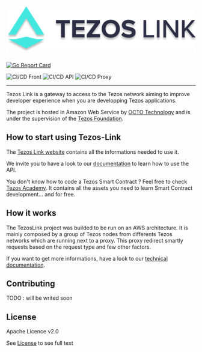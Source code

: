 # ![TezosLink](docs/img/tezoslink-logo-full.png "TezosLink")


[![Go Report Card](https://goreportcard.com/badge/github.com/octo-technology/tezos-link)](https://goreportcard.com/report/github.com/octo-technology/tezos-link)

![CI/CD Front](https://github.com/octo-technology/tezos-link/workflows/CI/CD%20Front/badge.svg?branch=master)
![CI/CD API](https://github.com/octo-technology/tezos-link/workflows/CI/CD%20API/badge.svg?branch=master)
![CI/CD Proxy](https://github.com/octo-technology/tezos-link/workflows/CI/CD%20Proxy/badge.svg?branch=master)

---

Tezos Link is a gateway to access to the Tezos network aiming to improve developer experience when you are developping Tezos applications.

The project is hosted in Amazon Web Service by [OCTO Technology](https://www.octo.com/) and is under the supervision of the [Tezos Foundation](https://tezos.foundation/).

## How to start using Tezos-Link

The [Tezos Link website](https://tezoslink.io/) contains all the informations needed to use it.

We invite you to have a look to our [documentation](https://tezoslink.io/documentation) to learn how to use the API.

You don't know how to code a Tezos Smart Contract ? Feel free to check [Tezos Academy](https://tezosacademy.io). It contains all the assets you need to learn Smart Contract development... and for free.

## How it works

The TezosLink project was builded to be run on an AWS architecture.
It is mainly composed by a group of Tezos nodes from differents Tezos networks which are running next to a proxy. This proxy redirect smartly requests based on the request type and few other factors.

If you want to get more informations, have a look to our [technical documentation](./docs).

## Contributing

TODO : will be writed soon

## License

Apache Licence v2.0

See [License](./LICENSE) to see full text